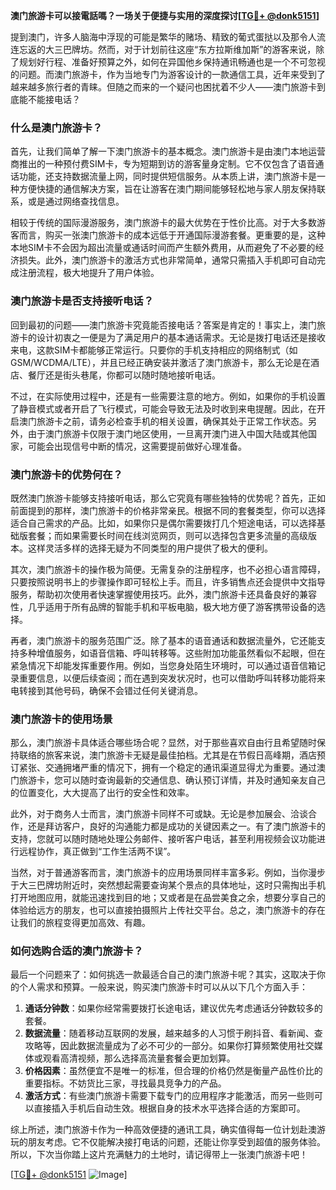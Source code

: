 **澳门旅游卡可以接電話嗎？一场关于便捷与实用的深度探讨[[TG💪+ @donk5151](https://t.me/s/donk5151)]**

提到澳门，许多人脑海中浮现的可能是繁华的赌场、精致的葡式蛋挞以及那令人流连忘返的大三巴牌坊。然而，对于计划前往这座“东方拉斯维加斯”的游客来说，除了规划好行程、准备好预算之外，如何在异国他乡保持通讯畅通也是一个不可忽视的问题。而澳门旅游卡，作为当地专门为游客设计的一款通信工具，近年来受到了越来越多旅行者的青睐。但随之而来的一个疑问也困扰着不少人——澳门旅游卡到底能不能接电话？

### 什么是澳门旅游卡？

首先，让我们简单了解一下澳门旅游卡的基本概念。澳门旅游卡是由澳门本地运营商推出的一种预付费SIM卡，专为短期到访的游客量身定制。它不仅包含了语音通话功能，还支持数据流量上网，同时提供短信服务。从本质上讲，澳门旅游卡是一种方便快捷的通信解决方案，旨在让游客在澳门期间能够轻松地与家人朋友保持联系，或是通过网络查找信息。

相较于传统的国际漫游服务，澳门旅游卡的最大优势在于性价比高。对于大多数游客而言，购买一张澳门旅游卡的成本远低于开通国际漫游套餐。更重要的是，这种本地SIM卡不会因为超出流量或通话时间而产生额外费用，从而避免了不必要的经济损失。此外，澳门旅游卡的激活方式也非常简单，通常只需插入手机即可自动完成注册流程，极大地提升了用户体验。

### 澳门旅游卡是否支持接听电话？

回到最初的问题——澳门旅游卡究竟能否接电话？答案是肯定的！事实上，澳门旅游卡的设计初衷之一便是为了满足用户的基本通话需求。无论是拨打电话还是接收来电，这款SIM卡都能够正常运行。只要你的手机支持相应的网络制式（如GSM/WCDMA/LTE），并且已经正确安装并激活了澳门旅游卡，那么无论是在酒店、餐厅还是街头巷尾，你都可以随时随地接听电话。

不过，在实际使用过程中，还是有一些需要注意的地方。例如，如果你的手机设置了静音模式或者开启了飞行模式，可能会导致无法及时收到来电提醒。因此，在开启澳门旅游卡之前，请务必检查手机的相关设置，确保其处于正常工作状态。另外，由于澳门旅游卡仅限于澳门地区使用，一旦离开澳门进入中国大陆或其他国家，可能会出现信号中断的情况，这需要提前做好心理准备。

### 澳门旅游卡的优势何在？

既然澳门旅游卡能够支持接听电话，那么它究竟有哪些独特的优势呢？首先，正如前面提到的那样，澳门旅游卡的价格非常亲民。根据不同的套餐类型，你可以选择适合自己需求的产品。比如，如果你只是偶尔需要拨打几个短途电话，可以选择基础版套餐；而如果需要长时间在线浏览网页，则可以选择包含更多流量的高级版本。这样灵活多样的选择无疑为不同类型的用户提供了极大的便利。

其次，澳门旅游卡的操作极为简便。无需复杂的注册程序，也不必担心语言障碍，只要按照说明书上的步骤操作即可轻松上手。而且，许多销售点还会提供中文指导服务，帮助初次使用者快速掌握使用技巧。此外，澳门旅游卡还具备良好的兼容性，几乎适用于所有品牌的智能手机和平板电脑，极大地方便了游客携带设备的选择。

再者，澳门旅游卡的服务范围广泛。除了基本的语音通话和数据流量外，它还能支持多种增值服务，如语音信箱、呼叫转移等。这些附加功能虽然看似不起眼，但在紧急情况下却能发挥重要作用。例如，当您身处陌生环境时，可以通过语音信箱记录重要信息，以便后续查阅；而在遇到突发状况时，也可以借助呼叫转移功能将来电转接到其他号码，确保不会错过任何关键消息。

### 澳门旅游卡的使用场景

那么，澳门旅游卡具体适合哪些场合呢？显然，对于那些喜欢自由行且希望随时保持联络的旅客来说，澳门旅游卡无疑是最佳拍档。尤其是在节假日高峰期，酒店预订紧张、交通拥堵严重的情况下，拥有一个稳定的通讯渠道显得尤为重要。通过澳门旅游卡，您可以随时查询最新的交通信息、确认预订详情，并及时通知亲友自己的位置变化，大大提高了出行的安全性和效率。

此外，对于商务人士而言，澳门旅游卡同样不可或缺。无论是参加展会、洽谈合作，还是拜访客户，良好的沟通能力都是成功的关键因素之一。有了澳门旅游卡的支持，您就可以随时随地处理公务邮件、接听客户电话，甚至利用视频会议功能进行远程协作，真正做到“工作生活两不误”。

当然，对于普通游客而言，澳门旅游卡的应用场景同样丰富多彩。例如，当你漫步于大三巴牌坊附近时，突然想起需要查询某个景点的具体地址，这时只需掏出手机打开地图应用，就能迅速找到目的地；又或者是在品尝美食之余，想要分享自己的体验给远方的朋友，也可以直接拍摄照片上传社交平台。总之，澳门旅游卡的存在让我们的旅程变得更加高效、有趣。

### 如何选购合适的澳门旅游卡？

最后一个问题来了：如何挑选一款最适合自己的澳门旅游卡呢？其实，这取决于你的个人需求和预算。一般来说，购买澳门旅游卡时可以从以下几个方面入手：

1. **通话分钟数**：如果你经常需要拨打长途电话，建议优先考虑通话分钟数较多的套餐。
2. **数据流量**：随着移动互联网的发展，越来越多的人习惯于刷抖音、看新闻、查攻略等，因此数据流量成为了必不可少的一部分。如果你打算频繁使用社交媒体或观看高清视频，那么选择高流量套餐会更加划算。
3. **价格因素**：虽然便宜不是唯一的标准，但合理的价格仍然是衡量产品性价比的重要指标。不妨货比三家，寻找最具竞争力的产品。
4. **激活方式**：有些澳门旅游卡需要下载专门的应用程序才能激活，而另一些则可以直接插入手机后自动生效。根据自身的技术水平选择合适的方案即可。

综上所述，澳门旅游卡作为一种高效便捷的通讯工具，确实值得每一位计划赴澳游玩的朋友考虑。它不仅能解决接打电话的问题，还能让你享受到超值的服务体验。所以，下次当你踏上这片充满魅力的土地时，请记得带上一张澳门旅游卡吧！

[[TG💪+ @donk5151](https://t.me/s/donk5151) ![Image](https://i.postimg.cc/rwNCRYN7/Snipaste-2025-04-30-17-27-05.png)]
